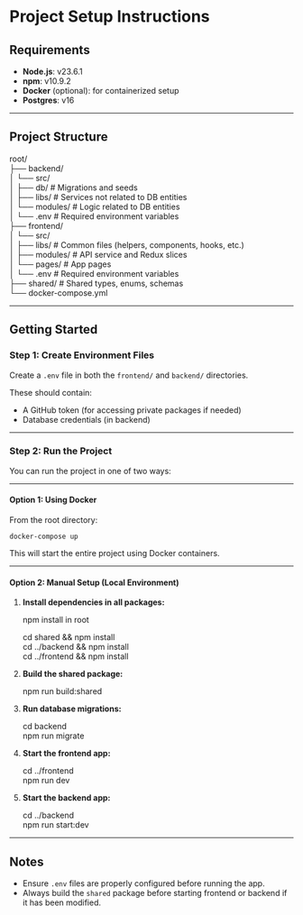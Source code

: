 # Project Setup Instructions

## Requirements

- **Node.js**: v23.6.1
- **npm**: v10.9.2
- **Docker** (optional): for containerized setup
- **Postgres**: v16

---

## Project Structure

root/  
├── backend/  
│ └── src/  
│ ├── db/ # Migrations and seeds  
│ ├── libs/ # Services not related to DB entities  
│ └── modules/ # Logic related to DB entities  
│ └── .env # Required environment variables  
├── frontend/  
│ └── src/  
│ ├── libs/ # Common files (helpers, components, hooks, etc.)  
│ ├── modules/ # API service and Redux slices  
│ └── pages/ # App pages  
│ └── .env # Required environment variables  
├── shared/ # Shared types, enums, schemas  
└── docker-compose.yml

---

## Getting Started

### Step 1: Create Environment Files

Create a `.env` file in both the `frontend/` and `backend/` directories.

These should contain:

- A GitHub token (for accessing private packages if needed)
- Database credentials (in backend)

---

### Step 2: Run the Project

You can run the project in one of two ways:

---

#### Option 1: Using Docker

From the root directory:

    docker-compose up

This will start the entire project using Docker containers.

---

#### Option 2: Manual Setup (Local Environment)

1. **Install dependencies in all packages:**

   npm install in root

   cd shared && npm install  
   cd ../backend && npm install  
   cd ../frontend && npm install

2. **Build the shared package:**

   npm run build:shared

3. **Run database migrations:**

   cd backend  
   npm run migrate

4. **Start the frontend app:**

   cd ../frontend  
   npm run dev

5. **Start the backend app:**

   cd ../backend  
   npm run start:dev

---

## Notes

- Ensure `.env` files are properly configured before running the app.
- Always build the `shared` package before starting frontend or backend if it has been modified.
